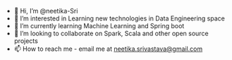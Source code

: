 - 👋 Hi, I’m @neetika-Sri
- 👀 I’m interested in Learning new technologies in Data Engineering space
- 🌱 I’m currently learning Machine Learning and Spring boot 
- 💞️ I’m looking to collaborate on Spark, Scala and other open source projects
- 📫 How to reach me - email me at neetika.srivastava@gmail.com

<!---
neetika-Sri/neetika-Sri is a ✨ special ✨ repository because its `README.md` (this file) appears on your GitHub profile.
You can click the Preview link to take a look at your changes.
--->
